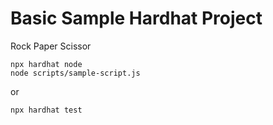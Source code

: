 # Basic Sample Hardhat Project

Rock Paper Scissor

```shell
npx hardhat node
node scripts/sample-script.js
```

or

```shell
npx hardhat test
```
